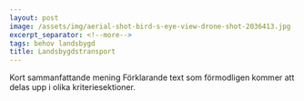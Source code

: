 ```yaml
---
layout: post
image: /assets/img/aerial-shot-bird-s-eye-view-drone-shot-2036413.jpg
excerpt_separator: <!--more-->
tags: behov landsbygd
title: Landsbygdstransport
---
```

Kort sammanfattande mening <!--more-->
Förklarande text som förmodligen kommer att delas upp i olika kriteriesektioner.
